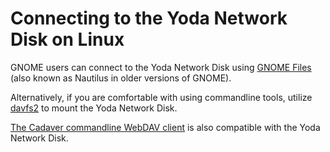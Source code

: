 # Connecting to the Yoda Network Disk on Linux

GNOME users can connect to the Yoda Network Disk using [GNOME Files](yoda-disk-gnome-files.md) (also known as Nautilus in older versions of GNOME).

Alternatively, if you are comfortable with using commandline tools, utilize [davfs2](yoda-disk-davfs2.md) to mount the Yoda Network Disk.

[The Cadaver commandline WebDAV client](http://www.webdav.org/cadaver/) is also compatible with the Yoda Network Disk.
